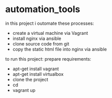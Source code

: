 # automation_tools

in this project i outomate these processes:
- create a  virtual machine via Vagrant 
- install nginx via ansible
- clone source code from git 
- copy the static html file into nginx via ansible

to run this project:
prepare requirements:
- apt-get install vagrant
- apt-get install virtualbox
- clone the project
- cd <project>
- vagrant up
